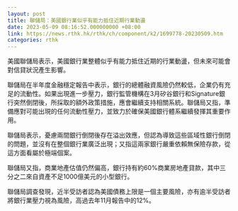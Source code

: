 ```yaml
---
layout: post
title: 聯儲局：美國銀行業似乎有能力抵住近期行業動盪
date: 2023-05-09 08:16:52.000000000 +08:00
link: https://news.rthk.hk/rthk/ch/component/k2/1699778-20230509.htm
categories: rthk
---
```


美國聯儲局表示，美國銀行業整體似乎有能力抵住近期的行業動盪，但未來可能會對信貸狀況產生影響。

聯儲局在半年度金融穩定報告中表示，銀行的總體融資風險仍然較低，企業仍有充足的流動性。如果出現進一步壓力，銀行監管機構在3月矽谷銀行和Signature銀行突然倒閉後，所採取的額外政策措施，應會繼續支持相關系統。聯儲局又指，準備應對可能出現的任何流動性壓力，並致力於確保美國銀行體系繼續發揮其重要作用。

聯儲局表示，憂慮兩間銀行倒閉後存在溢出效應，但認為導致這些區域性銀行倒閉的問題，並沒有在整個銀行業廣泛出現；又指這兩家銀行嚴重依賴無保險存款，從這方面看屬於極端個案。

聯儲局又指，商業地產估值仍然偏高，銀行持有約60%商業房地產貸款，其中三分之二來自資產不足1000億美元的小型銀行。

聯儲局調查發現，近半受訪者認為美國債務上限是一個主要風險，亦有逾半受訪者將銀行業壓力視為風險，高過去年11月報告中的12%。
